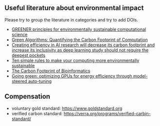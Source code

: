 ## Useful literature about environmental impact

Please try to group the literature in categories and try to add DOIs.

- [GREENER principles for environmentally sustainable computational science](https://doi.org/10.1038/s43588-023-00461-y)
- [Green Algorithms: Quantifying the Carbon Footprint of Computation](https://doi.org/10.1002/advs.202100707)
- [Creating efficiency in AI research will decrease its carbon footprint and increase its inclusivity as deep learning study should not require the deepest pockets](https://doi.org/10.1145/3381831)
- [Ten simple rules to make your computing more environmentally sustainable](https://doi.org/10.1371/journal.pcbi.1009324)
- [The Carbon Footprint of Bioinformatics ](https://doi.org/10.1093/molbev/msac034)
- [Going green: optimizing GPUs for energy efficiency through model-steered auto-tuning](https://doi.org/10.1109/PMBS56514.2022.00010)

## Compensation

- voluntary gold standard: https://www.goldstandard.org
- verified carbon standard: https://verra.org/programs/verified-carbin-standard/

